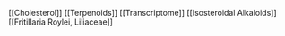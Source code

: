 [[Cholesterol]]
[[Terpenoids]]
[[Transcriptome]]
[[Isosteroidal Alkaloids]]
[[Fritillaria Roylei, Liliaceae]]
